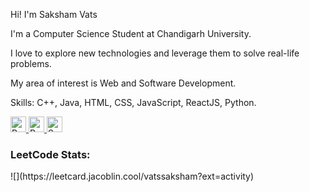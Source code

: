 Hi! I'm Saksham Vats

I'm a Computer Science Student at Chandigarh University.

I love to explore new technologies and leverage them to solve real-life problems.

My area of interest is Web and Software Development.

Skills: C++, Java, HTML, CSS, JavaScript, ReactJS, Python. 
</p>

<div>
  <a href="https://www.linkedin.com/in/saksham-vats-06a9771bb/" target="_blank">
    <img
      height="25"
      alt="Rahul's LinkedIn"
      src="https://img.shields.io/badge/LinkedIn-0077B5?style=for-the-badge&logo=linkedin&logoColor=white"
    >
  </a>
  <a href="https://leetcode.com/rahulgupta01/" target="_blank">
    <img
      height="25"
      src="https://cp-logo.vercel.app/leetcode/vatssaksham?logo=true"
      alt="Rahul's LeetCode"
    >
  </a>
  <a href="mailto: vatssakshu@gmail.com" target="_blank">
    <img
      height="25"
      alt="Saksham's Gmail "
      src="https://img.shields.io/badge/Gmail-D14836?style=for-the-badge&logo=gmail&logoColor=white"
    >
  </a>
</div>

<h3>LeetCode Stats:</h3>![](https://leetcard.jacoblin.cool/vatssaksham?ext=activity)
